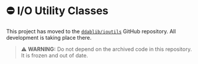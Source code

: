 # :no_entry: I/O Utility Classes

This project has moved to the [`ddablib/ioutils`](https://github.com/ddablib/ioutils) GitHub repository. All development is taking place there.

> :warning: **WARNING:** Do not depend on the archived code in this repository. It is frozen and out of date.
